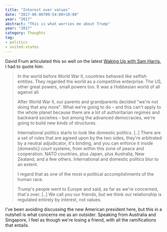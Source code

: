 ```yaml
---
title: "Interest over values"
date: "2017-06-06T09:54:00+10:00"
year: "2017"
abstract: "This is what worries me about Trump"
year: "2017"
category: Thoughts
tag:
- politics
- united-states
---
```

David Frum articulated this so well on the latest [Waking Up with Sam Harris], I had to quote him:

> In the world before World War II, countries behaved like selfish entities. They regarded the world as a competitive enterprise. The US, other great powers, small powers too. It was a Hobbesian world of all against all.
>
> After World War II, our parents and grandparents decided "we're not doing that any more". What we're going to do – and this can't apply to the whole planet because there are a lot of authoritarian regimes and backward societies – but among the advanced democracies, we're going to build new kinds of structures.
>
> International politics starts to look like domestic politics. [..] There are a set of rules that are agreed upon by the two sides, they're arbitrated by a neutral adjudicator, it's binding, and  you can enforce it inside [domestic]  court systems, from within this zone of peace and cooperation. NATO countries, plus Japan, plus Australia, New Zealand, and a few others. International and domestic politics blur to an extent.
>
> I regard that as one of the most e political accomplishments of the human race.
> 
> Trump's people went to Europe and said, as far as we're concerned, that's over. [..] We call you our friends, but we think our relationship is regulated entirely by interest, not values.

I've been avoiding discussing the new American president here, but this in a nutshell is what concerns me as an outsider. Speaking from Australia and Singapore, I feel as though we're losing a friend, with all the ramifications that entails.

[Waking Up with Sam Harris]: https://www.samharris.org/podcast/item/the-great-unraveling

